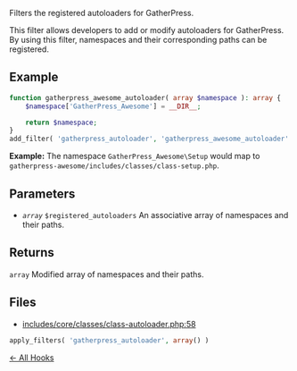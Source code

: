 
Filters the registered autoloaders for GatherPress.

This filter allows developers to add or modify autoloaders for GatherPress. By using this filter,
namespaces and their corresponding paths can be registered.

## Example

```php
function gatherpress_awesome_autoloader( array $namespace ): array {
    $namespace['GatherPress_Awesome'] = __DIR__;

    return $namespace;
}
add_filter( 'gatherpress_autoloader', 'gatherpress_awesome_autoloader' );
```

**Example:** The namespace `GatherPress_Awesome\Setup` would map to `gatherpress-awesome/includes/classes/class-setup.php`.

## Parameters

- *`array`* `$registered_autoloaders` An associative array of namespaces and their paths.

## Returns

`array` Modified array of namespaces and their paths.

## Files

- [includes/core/classes/class-autoloader.php:58](https://github.com/carstingaxion/gatherpress_extract-wp-hooks_workflow-test/blob/main/includes/core/classes/class-autoloader.php#L58)
```php
apply_filters( 'gatherpress_autoloader', array() )
```



[← All Hooks](Hooks)
